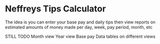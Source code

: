 # Neffreys Tips Calculator

The idea is you can enter your base pay and daily tips then view reports on estimated amounts of money made per day, week, pay period, month, etc

STILL TODO
Month view
Year view
Base pay
Data tables on different views

